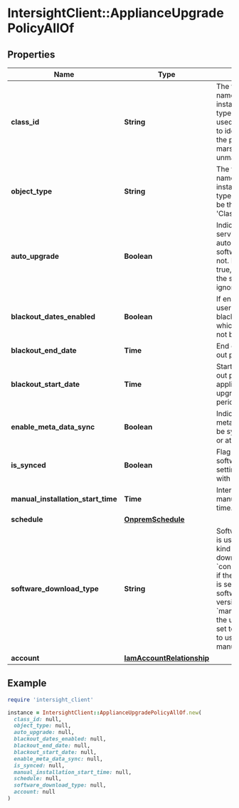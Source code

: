 # IntersightClient::ApplianceUpgradePolicyAllOf

## Properties

| Name | Type | Description | Notes |
| ---- | ---- | ----------- | ----- |
| **class_id** | **String** | The fully-qualified name of the instantiated, concrete type. This property is used as a discriminator to identify the type of the payload when marshaling and unmarshaling data. | [default to &#39;appliance.UpgradePolicy&#39;] |
| **object_type** | **String** | The fully-qualified name of the instantiated, concrete type. The value should be the same as the &#39;ClassId&#39; property. | [default to &#39;appliance.UpgradePolicy&#39;] |
| **auto_upgrade** | **Boolean** | Indicates if the upgrade service is set to automatically start the software upgrade or not. If autoUpgrade is true, then the value of the schedule field is ignored. | [optional] |
| **blackout_dates_enabled** | **Boolean** | If enabled, allows the user to define a blackout period during which the appliance will not be upgraded. | [optional] |
| **blackout_end_date** | **Time** | End date of the black out period. | [optional] |
| **blackout_start_date** | **Time** | Start date of the black out period. The appliance will not be upgraded during this period. | [optional] |
| **enable_meta_data_sync** | **Boolean** | Indicates if the updated metadata files should be synced immediately or at the next upgrade. | [optional][default to true] |
| **is_synced** | **Boolean** | Flag to indicate software upgrade setting is synchronized with Intersight SaaS. | [optional][readonly] |
| **manual_installation_start_time** | **Time** | Intersight Appliance manual upgrade start time. | [optional] |
| **schedule** | [**OnpremSchedule**](OnpremSchedule.md) |  | [optional] |
| **software_download_type** | **String** | SoftwareDownloadType is used to indicate the kind of software download. * &#x60;connected&#x60; - Indicates if the upgrade service is set to upload software to latest version automatically. * &#x60;manual&#x60; - Indicates if the upgrade service is set to upload software to user picked verison manually . | [optional][default to &#39;connected&#39;] |
| **account** | [**IamAccountRelationship**](IamAccountRelationship.md) |  | [optional] |

## Example

```ruby
require 'intersight_client'

instance = IntersightClient::ApplianceUpgradePolicyAllOf.new(
  class_id: null,
  object_type: null,
  auto_upgrade: null,
  blackout_dates_enabled: null,
  blackout_end_date: null,
  blackout_start_date: null,
  enable_meta_data_sync: null,
  is_synced: null,
  manual_installation_start_time: null,
  schedule: null,
  software_download_type: null,
  account: null
)
```

